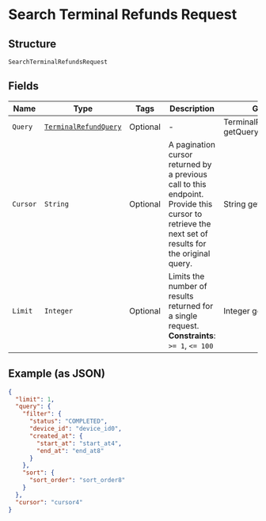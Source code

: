 
# Search Terminal Refunds Request

## Structure

`SearchTerminalRefundsRequest`

## Fields

| Name | Type | Tags | Description | Getter |
|  --- | --- | --- | --- | --- |
| `Query` | [`TerminalRefundQuery`](../../doc/models/terminal-refund-query.md) | Optional | - | TerminalRefundQuery getQuery() |
| `Cursor` | `String` | Optional | A pagination cursor returned by a previous call to this endpoint.<br>Provide this cursor to retrieve the next set of results for the original query. | String getCursor() |
| `Limit` | `Integer` | Optional | Limits the number of results returned for a single request.<br>**Constraints**: `>= 1`, `<= 100` | Integer getLimit() |

## Example (as JSON)

```json
{
  "limit": 1,
  "query": {
    "filter": {
      "status": "COMPLETED",
      "device_id": "device_id0",
      "created_at": {
        "start_at": "start_at4",
        "end_at": "end_at8"
      }
    },
    "sort": {
      "sort_order": "sort_order8"
    }
  },
  "cursor": "cursor4"
}
```

